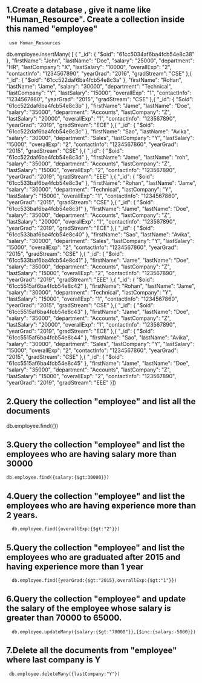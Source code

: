 
## 1.Create a database , give it name like "Human_Resource". Create a collection inside this named "employee"
     use Human_Resources


   db.employee.insertMany(
    [
     {
    "_id": {
     "$oid": "61cc5034af6ba4fcb54e8c38"
  },
  "firstName": "John",
  "lastName": "Doe",
  "salary": "25000",
  "department": "HR",
  "lastCompany": "X",
  "lastSalary": "10000",
  "overallExp": "2",
  "contactInfo": "1234567890",
  "yearGrad": "2016",
  "gradStream": "CSE"
},{
  "_id": {
    "$oid": "61cc522daf6ba4fcb54e8c3a"
  },
  "firstName": "Rohan",
  "lastName": "Jame",
  "salary": "30000",
  "department": "Technical",
  "lastCompany": "Y",
  "lastSalary": "15000",
  "overallExp": "1",
  "contactInfo": "1234567860",
  "yearGrad": "2015",
  "gradStream": "CSE"
},{
  "_id": {
    "$oid": "61cc522daf6ba4fcb54e8c3b"
  },
  "firstName": "Jame",
  "lastName": "Doe",
  "salary": "35000",
  "department": "Accounts",
  "lastCompany": "Z",
  "lastSalary": "20000",
  "overallExp": "1",
  "contactInfo": "123567890",
  "yearGrad": "2019",
  "gradStream": "ECE"
},{
  "_id": {
    "$oid": "61cc522daf6ba4fcb54e8c3c"
  },
  "firstName": "Sao",
  "lastName": "Avika",
  "salary": "30000",
  "department": "Sales",
  "lastCompany": "Y",
  "lastSalary": "15000",
  "overallExp": "2",
  "contactInfo": "1234567860",
  "yearGrad": "2015",
  "gradStream": "CSE"
},{
  "_id": {
    "$oid": "61cc522daf6ba4fcb54e8c3d"
  },
  "firstName": "Jame",
  "lastName": "roh",
  "salary": "35000",
  "department": "Accounts",
  "lastCompany": "Z",
  "lastSalary": "15000",
  "overallExp": "2",
  "contactInfo": "123567890",
  "yearGrad": "2019",
  "gradStream": "EEE"
},{
  "_id": {
    "$oid": "61cc533baf6ba4fcb54e8c3e"
  },
  "firstName": "Rohan",
  "lastName": "Jame",
  "salary": "30000",
  "department": "Technical",
  "lastCompany": "Y",
  "lastSalary": "15000",
  "overallExp": "1",
  "contactInfo": "1234567860",
  "yearGrad": "2015",
  "gradStream": "CSE"
},{
  "_id": {
    "$oid": "61cc533baf6ba4fcb54e8c3f"
  },
  "firstName": "Jame",
  "lastName": "Doe",
  "salary": "35000",
  "department": "Accounts",
  "lastCompany": "Z",
  "lastSalary": "20000",
  "overallExp": "1",
  "contactInfo": "123567890",
  "yearGrad": "2019",
  "gradStream": "ECE"
},{
  "_id": {
    "$oid": "61cc533baf6ba4fcb54e8c40"
  },
  "firstName": "Sao",
  "lastName": "Avika",
  "salary": "30000",
  "department": "Sales",
  "lastCompany": "Y",
  "lastSalary": "15000",
  "overallExp": "2",
  "contactInfo": "1234567860",
  "yearGrad": "2015",
  "gradStream": "CSE"
},{
  "_id": {
    "$oid": "61cc533baf6ba4fcb54e8c41"
  },
  "firstName": "Jame",
  "lastName": "Doe",
  "salary": "35000",
  "department": "Accounts",
  "lastCompany": "Z",
  "lastSalary": "15000",
  "overallExp": "2",
  "contactInfo": "123567890",
  "yearGrad": "2019",
  "gradStream": "EEE"
},{
  "_id": {
    "$oid": "61cc5515af6ba4fcb54e8c42"
  },
  "firstName": "Rohan",
  "lastName": "Jame",
  "salary": "30000",
  "department": "Technical",
  "lastCompany": "Y",
  "lastSalary": "15000",
  "overallExp": "1",
  "contactInfo": "1234567860",
  "yearGrad": "2015",
  "gradStream": "CSE"
},{
  "_id": {
    "$oid": "61cc5515af6ba4fcb54e8c43"
  },
  "firstName": "Jame",
  "lastName": "Doe",
  "salary": "35000",
  "department": "Accounts",
  "lastCompany": "Z",
  "lastSalary": "20000",
  "overallExp": "1",
  "contactInfo": "123567890",
  "yearGrad": "2019",
  "gradStream": "ECE"
},{
  "_id": {
    "$oid": "61cc5515af6ba4fcb54e8c44"
  },
  "firstName": "Sao",
  "lastName": "Avika",
  "salary": "30000",
  "department": "Sales",
  "lastCompany": "Y",
  "lastSalary": "15000",
  "overallExp": "2",
  "contactInfo": "1234567860",
  "yearGrad": "2015",
  "gradStream": "CSE"
},{
  "_id": {
    "$oid": "61cc5515af6ba4fcb54e8c45"
  },
  "firstName": "Jame",
  "lastName": "Doe",
  "salary": "35000",
  "department": "Accounts",
  "lastCompany": "Z",
  "lastSalary": "15000",
  "overallExp": "2",
  "contactInfo": "123567890",
  "yearGrad": "2019",
  "gradStream": "EEE"
}])

## 2.Query the collection "employee" and list all the documents
   db.employee.find({})
## 3.Query the collection "employee" and list the employees who are having salary more than 30000
    db.employee.find({salary:{$gt:30000}})
## 4.Query the collection "employee" and list the employees who are having experience more than 2 years.
      db.employee.find({overallExp:{$gt:"2"}})  

## 5.Query the collection "employee" and list the employees who are graduated after 2015 and having experience more than 1 year
      db.employee.find({yearGrad:{$gt:"2015},overallExp:{$gt:"1"}}) 
## 6.Query the collection "employee" and update the salary of the employee whose salary is greater than 70000 to 65000.
      db.employee.updateMany({salary:{$gt:"70000"}},{$inc:{salary:-5000}}) 

## 7.Delete all the documents from "employee" where last company is Y

     db.employee.deleteMany({lastCompany:"Y"}) 